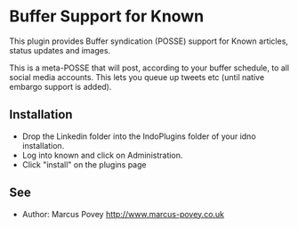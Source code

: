 Buffer Support for Known
==========================

This plugin provides Buffer syndication (POSSE) support for Known articles, status updates and images.

This is a meta-POSSE that will post, according to your buffer schedule, to all social media accounts. This 
lets you queue up tweets etc (until native embargo support is added).

Installation
------------

* Drop the Linkedin folder into the IndoPlugins folder of your idno installation.
* Log into known and click on Administration.
* Click "install" on the plugins page


See
---
 * Author: Marcus Povey <http://www.marcus-povey.co.uk> 

